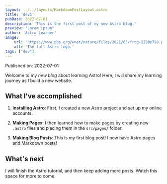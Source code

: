 ```yaml
---
layout: ../../layouts/MarkdownPostLayout.astro
title: 'dev1'
pubDate: 2022-07-01
description: 'This is the first post of my new Astro blog.'
preview: "Lorem ipsum"
author: 'Astro Learner'
image:
    url: 'https://www.pbs.org/wnet/nature/files/2021/05/frog-1280x720.png'
    alt: 'The full Astro logo.'
tags: ["dev"]
---
```



Published on: 2022-07-01

Welcome to my _new blog_ about learning Astro! Here, I will share my learning journey as I build a new website.

## What I've accomplished

1. **Installing Astro**: First, I created a new Astro project and set up my online accounts.

2. **Making Pages**: I then learned how to make pages by creating new `.astro` files and placing them in the `src/pages/` folder.

3. **Making Blog Posts**: This is my first blog post! I now have Astro pages and Markdown posts!

## What's next

I will finish the Astro tutorial, and then keep adding more posts. Watch this space for more to come.
